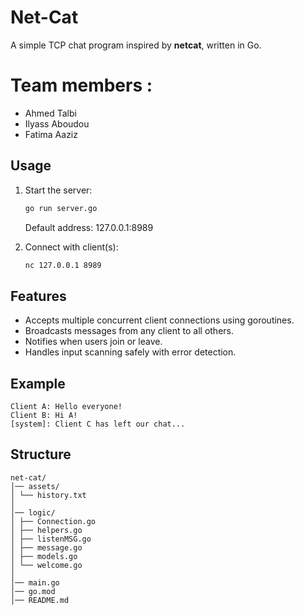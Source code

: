 # Net-Cat
A simple TCP chat program inspired by **netcat**, written in Go.

# Team members :
- Ahmed Talbi
- Ilyass Aboudou
- Fatima Aaziz

## Usage
1. Start the server:
   ```bash
   go run server.go
   ```

   Default address: 127.0.0.1:8989

2. Connect with client(s):
   ```bash
   nc 127.0.0.1 8989
   ```

## Features
- Accepts multiple concurrent client connections using goroutines.
- Broadcasts messages from any client to all others.
- Notifies when users join or leave.
- Handles input scanning safely with error detection.

## Example
```
Client A: Hello everyone!
Client B: Hi A!
[system]: Client C has left our chat...
```

## Structure 

```
net-cat/
│── assets/
│ └── history.txt
│
│── logic/
│ ├── Connection.go
│ ├── helpers.go
│ ├── listenMSG.go
│ ├── message.go
│ ├── models.go
│ └── welcome.go
│
│── main.go
│── go.mod
│── README.md
```
